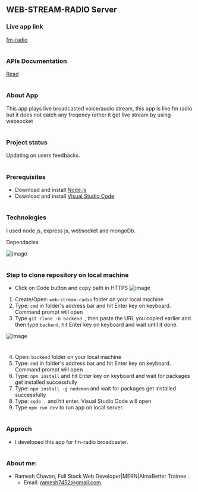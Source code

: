 ## WEB-STREAM-RADIO Server

### Live app link
[fm-radio](https://hingolifm.onrender.com)
#

### APIs Documentation
[Read]()
#

### About App
This app plays live broadcasted voice/audio stream, this app is like fm radio but it does not catch any freqency rather it get live stream by using websocket
#

### Project status
Updating on users feedbacks.
#

### Prerequisites
- Download and install [Node.js](https://nodejs.org/en/download)
- Download and install [Visual Studio Code](https://code.visualstudio.com/download)
#

### Technologies
I used node js, express js, websocket and mongoDb.

Dependacies

![image](https://github.com/rameshgchavan/fm-radio/assets/109573381/0aa6d97c-a684-4112-8352-6f62d53dd949)
#

### Step to clone repository on local machine
- Click on Code button and copy path in HTTPS
![image](https://github.com/rameshgchavan/web-stream-radio/assets/109573381/edd7067a-9fbb-41ba-bd1f-d3ad5f9d2eff)


1. Create/Open: `web-stream-radio` folder on your local machine
2. Type: `cmd` in folder's address bar and hit Enter key on keyboard. Command prompt will open
3. Type `git clone -b backend `, then paste the URL you copied earlier and then type `backend`, hit Enter key on keyboard and wait until it done.

![image](https://github.com/rameshgchavan/web-stream-radio/assets/109573381/c6b55310-6bb7-4b98-b4ff-db42d44db8a2)
#
4. Open: `backend` folder on your local machine
5. Type: `cmd` in folder's address bar and hit Enter key on keyboard. Command prompt will open
6. Type: `npm install` and hit Enter key on keyboard and wait for packages get installed successfully
7. Type: `npm install -g nodemon` and wait for packages get installed successfully
8. Type: `code .` and hit enter. Visual Studio Code will open
9. Type `npm run dev` to run app on local server.
#
### Approch
- I developed this app for fm-radio broadcaster.
#

### About me: 
- Ramesh Chavan, Full Stack Web Developer|MERN|AlmaBetter Trainee .
    - Email: ramesh7452@gmail.com.
